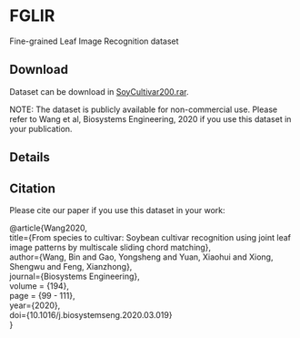 # FGLIR
Fine-grained Leaf Image Recognition dataset  

## Download  
Dataset can be download in [SoyCultivar200.rar](https://drive.google.com/file/d/1hzkmLiBGgzhVQTsTXCU87nulOtFGiFgv/view?usp=sharing).

NOTE: The dataset is publicly available for non-commercial use. Please refer to Wang et al, Biosystems Engineering, 2020 if you use this dataset in your publication.

## Details  

## Citation

Please cite our paper if you use this dataset in your work:  

@article{Wang2020,  
  title={From species to cultivar: Soybean cultivar recognition using joint leaf image patterns by multiscale sliding chord matching},  
  author={Wang, Bin and Gao, Yongsheng and Yuan, Xiaohui and Xiong, Shengwu and Feng, Xianzhong},  
  journal={Biosystems Engineering},  
  volume = {194},  
  page = {99 - 111},  
  year={2020},  
  doi={10.1016/j.biosystemseng.2020.03.019}  
}  
